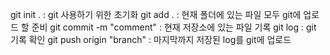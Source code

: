 git init . : git 사용하기 위한 초기화
git add . : 현재 폴더에 있는 파일 모두 git에 업로드 할 준비
git commit -m "comment" :  현재 저장소에 있는 파일 기록
git log : git 기록 확인
git push origin "branch" : 마지막까지 저장된 log를 git에 업로드